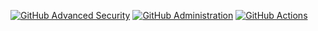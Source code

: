 <!--START_SECTION:badges-->
[![GitHub Advanced Security](https://images.credly.com/size/110x110/images/ab23e6b1-d5ba-48ee-a3ba-71849e0ac637/image.png)](http://www.credly.com/badges/25996a15-651d-4cee-8092-a18f24cd008f "GitHub Advanced Security")
[![GitHub Administration](https://images.credly.com/size/110x110/images/a5e9bdf5-be98-4896-afd2-eff09e511667/image.png)](http://www.credly.com/badges/56feefd7-7643-4519-958b-7fc89100874d "GitHub Administration")
[![GitHub Actions](https://images.credly.com/size/110x110/images/556afa03-8682-4e3a-9975-b588b7aa5ba0/image.png)](http://www.credly.com/badges/d5d2d823-5399-45a1-93f7-16969606ae98 "GitHub Actions")
<!--END_SECTION:badges-->
